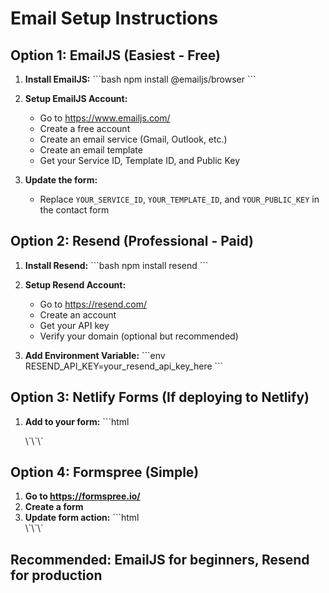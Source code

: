 # Email Setup Instructions

## Option 1: EmailJS (Easiest - Free)

1. **Install EmailJS:**
   \`\`\`bash
   npm install @emailjs/browser
   \`\`\`

2. **Setup EmailJS Account:**
   - Go to https://www.emailjs.com/
   - Create a free account
   - Create an email service (Gmail, Outlook, etc.)
   - Create an email template
   - Get your Service ID, Template ID, and Public Key

3. **Update the form:**
   - Replace `YOUR_SERVICE_ID`, `YOUR_TEMPLATE_ID`, and `YOUR_PUBLIC_KEY` in the contact form

## Option 2: Resend (Professional - Paid)

1. **Install Resend:**
   \`\`\`bash
   npm install resend
   \`\`\`

2. **Setup Resend Account:**
   - Go to https://resend.com/
   - Create an account
   - Get your API key
   - Verify your domain (optional but recommended)

3. **Add Environment Variable:**
   \`\`\`env
   RESEND_API_KEY=your_resend_api_key_here
   \`\`\`

## Option 3: Netlify Forms (If deploying to Netlify)

1. **Add to your form:**
   \`\`\`html
   <form name="contact" method="POST" data-netlify="true">
     <input type="hidden" name="form-name" value="contact" />
     <!-- your form fields -->
   </form>
   \`\`\`

## Option 4: Formspree (Simple)

1. **Go to https://formspree.io/**
2. **Create a form**
3. **Update form action:**
   \`\`\`html
   <form action="https://formspree.io/f/YOUR_FORM_ID" method="POST">
   \`\`\`

## Recommended: EmailJS for beginners, Resend for production
